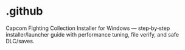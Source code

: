 # .github
Capcom Fighting Collection Installer for Windows — step‑by‑step installer/launcher guide with performance tuning, file verify, and safe DLC/saves.
